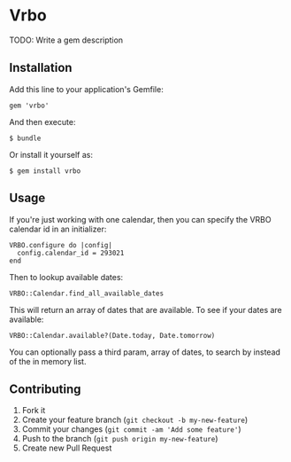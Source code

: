 # Vrbo

TODO: Write a gem description

## Installation

Add this line to your application's Gemfile:

    gem 'vrbo'

And then execute:

    $ bundle

Or install it yourself as:

    $ gem install vrbo

## Usage

If you're just working with one calendar, then you can specify the VRBO calendar id in an initializer:

    VRBO.configure do |config|
      config.calendar_id = 293021
    end

Then to lookup available dates:

    VRBO::Calendar.find_all_available_dates

This will return an array of dates that are available. To see if your dates are available:

    VRBO::Calendar.available?(Date.today, Date.tomorrow)

You can optionally pass a third param, array of dates, to search by instead of the in memory list.

## Contributing

1. Fork it
2. Create your feature branch (`git checkout -b my-new-feature`)
3. Commit your changes (`git commit -am 'Add some feature'`)
4. Push to the branch (`git push origin my-new-feature`)
5. Create new Pull Request
